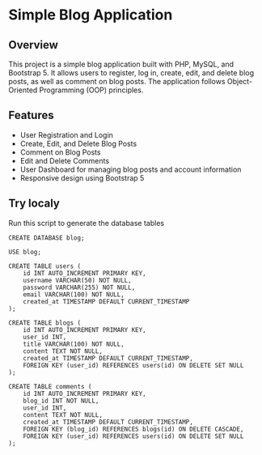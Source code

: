# Simple Blog Application

## Overview

This project is a simple blog application built with PHP, MySQL, and Bootstrap 5. It allows users to register, log in, create, edit, and delete blog posts, as well as comment on blog posts. The application follows Object-Oriented Programming (OOP) principles.

## Features

- User Registration and Login
- Create, Edit, and Delete Blog Posts
- Comment on Blog Posts
- Edit and Delete Comments
- User Dashboard for managing blog posts and account information
- Responsive design using Bootstrap 5

## Try localy

Run this script to generate the database tables
```
CREATE DATABASE blog;

USE blog;

CREATE TABLE users (
    id INT AUTO_INCREMENT PRIMARY KEY,
    username VARCHAR(50) NOT NULL,
    password VARCHAR(255) NOT NULL,
    email VARCHAR(100) NOT NULL,
    created_at TIMESTAMP DEFAULT CURRENT_TIMESTAMP
);

CREATE TABLE blogs (
    id INT AUTO_INCREMENT PRIMARY KEY,
    user_id INT,
    title VARCHAR(100) NOT NULL,
    content TEXT NOT NULL,
    created_at TIMESTAMP DEFAULT CURRENT_TIMESTAMP,
    FOREIGN KEY (user_id) REFERENCES users(id) ON DELETE SET NULL
);

CREATE TABLE comments (
    id INT AUTO_INCREMENT PRIMARY KEY,
    blog_id INT NOT NULL,
    user_id INT,
    content TEXT NOT NULL,
    created_at TIMESTAMP DEFAULT CURRENT_TIMESTAMP,
    FOREIGN KEY (blog_id) REFERENCES blogs(id) ON DELETE CASCADE,
    FOREIGN KEY (user_id) REFERENCES users(id) ON DELETE SET NULL
);
```